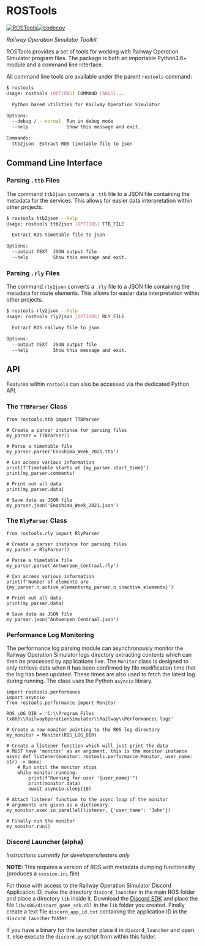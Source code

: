 # ROSTools
[![ROSTools](https://github.com/Railway-Op-Sim/rostools/actions/workflows/rostools.yml/badge.svg?branch=main)](https://github.com/Railway-Op-Sim/rostools/actions/workflows/rostools.yml)[![codecov](https://codecov.io/gh/Railway-Op-Sim/rostools/branch/main/graph/badge.svg?token=ZDddjxt8v5)](https://codecov.io/gh/Railway-Op-Sim/rostools)

*Railway Operation Simulator Toolkit*

ROSTools provides a set of tools for working with Railway Operation Simulator program files.
The package is both an importable Python3.6+ module and a command line interface.

All command line tools are available under the parent `rostools` command:

```sh
$ rostools
Usage: rostools [OPTIONS] COMMAND [ARGS]...

  Python based utilities for Railway Operation Simulator

Options:
  --debug / --normal  Run in debug mode
  --help              Show this message and exit.

Commands:
  ttb2json  Extract ROS timetable file to json
```

## Command Line Interface

### Parsing `.ttb` Files

The command `ttb2json` converts a `.ttb` file to a JSON file containing the metadata for the services.
This allows for easier data interpretation within other projects.

```sh
$ rostools ttb2json --help
Usage: rostools ttb2json [OPTIONS] TTB_FILE

  Extract ROS timetable file to json

Options:
  --output TEXT  JSON output file
  --help         Show this message and exit.
```

### Parsing `.rly` Files

The command `rly2json` converts a `.rly` file to a JSON file containing the metadata for route elements.
This allows for easier data interpretation within other projects.

```sh
$ rostools rly2json --help
Usage: rostools rly2json [OPTIONS] RLY_FILE

  Extract ROS railway file to json

Options:
  --output TEXT  JSON output file
  --help         Show this message and exit.
```

## API

Features within `rostools` can also be accessed via the dedicated Python API.

### The `TTBParser` Class

```python3
from rostools.ttb import TTBParser

# Create a parser instance for parsing files
my_parser = TTBParser()

# Parse a timetable file
my_parser.parse('Enoshima_Week_2021.ttb')

# Can access various information
print(f'Timetable starts at {my_parser.start_time}')
print(my_parser.comments)

# Print out all data
print(my_parser.data)

# Save data as JSON file
my_parser.json('Enoshima_Week_2021.json')
```

### The `RlyParser` Class

```python3
from rostools.rly import RlyParser

# Create a parser instance for parsing files
my_parser = RlyParser()

# Parse a timetable file
my_parser.parse('Antwerpen_Centraal.rly')

# Can access various information
print(f'Number of elements are {my_parser.n_active_elements+my_parser.n_inactive_elements}')

# Print out all data
print(my_parser.data)

# Save data as JSON file
my_parser.json('Antwerpen_Centraal.json')
```

### Performance Log Monitoring
The performance log parsing module can asynchronously monitor the Railway Operation Simulator logs directory extracting
contents which can then be processed by applications live. The `Monitor` class is designed to only retrieve data when
it has been confirmed by file modification time that the log has been updated. These times are also used to fetch the
latest log during running. The class uses the Python `asyncio` library.

```python3
import rostools.performance
import asyncio
from rostools.performance import Monitor

ROS_LOG_DIR = 'C:\\Program Files (x86)\\RailwayOperationSimulator\\Railway\\Performance\ logs'

# Create a new monitor pointing to the ROS log directory
my_monitor = Monitor(ROS_LOG_DIR)

# Create a listener function which will just print the data
# MUST have 'monitor' as an argument, this is the monitor instance
async def listener(monitor: rostools.performance.Monitor, user_name: str) -> None:
    # Run until the monitor stops
    while monitor.running:
        print(f"Running for user '{user_name}'")
        print(monitor.data)
        await asyncio.sleep(10)
    
# Attach listener function to the async loop of the monitor
# arguments are given as a dictionary
my_monitor.exec_in_parallel(listener, {'user_name': 'John'})

# Finally run the monitor
my_monitor.run()
```

### Discord Launcher (alpha)
*Instructions currently for developers/testers only*

**NOTE:** This requires a version of ROS with metadata dumping functionality (produces a `session.ini` file)

For those with access to the Railway Operation Simulator Discord Application ID, make the directory `discord_launcher` in the main ROS folder and place a directory `lib` inside it.
Download the [Discord SDK](https://dl-game-sdk.discordapp.net/2.5.6/discord_game_sdk.zip) and place the file `lib/x86/discord_game_sdk.dll`
in the `lib` folder you created. Finally create a text file `discord_app_id.txt` containing the application ID in the 
`discord_launcher` folder.

If you have a binary for the launcher place it in `discord_launcher` and open it, else execute the `discord.py` script from within
this folder.









